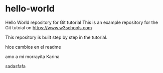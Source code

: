 # hello-world
Hello World repository for Git tutorial
This is an example repository for the Git tutoial on https://www.w3schools.com

This repository is built step by step in the tutorial.

hice cambios en el readme

amo a mi morrayita Karina

sadasfafa
